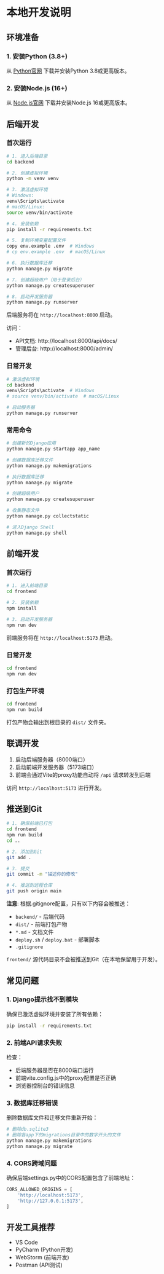 # 本地开发说明

## 环境准备

### 1. 安装Python (3.8+)

从 [Python官网](https://www.python.org/downloads/) 下载并安装Python 3.8或更高版本。

### 2. 安装Node.js (16+)

从 [Node.js官网](https://nodejs.org/) 下载并安装Node.js 16或更高版本。

## 后端开发

### 首次运行

```bash
# 1. 进入后端目录
cd backend

# 2. 创建虚拟环境
python -m venv venv

# 3. 激活虚拟环境
# Windows:
venv\Scripts\activate
# macOS/Linux:
source venv/bin/activate

# 4. 安装依赖
pip install -r requirements.txt

# 5. 复制环境变量配置文件
copy env.example .env  # Windows
# cp env.example .env  # macOS/Linux

# 6. 执行数据库迁移
python manage.py migrate

# 7. 创建超级用户（用于登录后台）
python manage.py createsuperuser

# 8. 启动开发服务器
python manage.py runserver
```

后端服务将在 `http://localhost:8000` 启动。

访问：
- API文档: http://localhost:8000/api/docs/
- 管理后台: http://localhost:8000/admin/

### 日常开发

```bash
# 激活虚拟环境
cd backend
venv\Scripts\activate  # Windows
# source venv/bin/activate  # macOS/Linux

# 启动服务器
python manage.py runserver
```

### 常用命令

```bash
# 创建新的Django应用
python manage.py startapp app_name

# 创建数据库迁移文件
python manage.py makemigrations

# 执行数据库迁移
python manage.py migrate

# 创建超级用户
python manage.py createsuperuser

# 收集静态文件
python manage.py collectstatic

# 进入Django Shell
python manage.py shell
```

## 前端开发

### 首次运行

```bash
# 1. 进入前端目录
cd frontend

# 2. 安装依赖
npm install

# 3. 启动开发服务器
npm run dev
```

前端服务将在 `http://localhost:5173` 启动。

### 日常开发

```bash
cd frontend
npm run dev
```

### 打包生产环境

```bash
cd frontend
npm run build
```

打包产物会输出到根目录的 `dist/` 文件夹。

## 联调开发

1. 启动后端服务器（8000端口）
2. 启动前端开发服务器（5173端口）
3. 前端会通过Vite的proxy功能自动将 `/api` 请求转发到后端

访问 `http://localhost:5173` 进行开发。

## 推送到Git

```bash
# 1. 确保前端已打包
cd frontend
npm run build
cd ..

# 2. 添加到Git
git add .

# 3. 提交
git commit -m "描述你的修改"

# 4. 推送到远程仓库
git push origin main
```

**注意**: 根据.gitignore配置，只有以下内容会被推送：
- `backend/` - 后端代码
- `dist/` - 前端打包产物
- `*.md` - 文档文件
- `deploy.sh` / `deploy.bat` - 部署脚本
- `.gitignore`

`frontend/` 源代码目录不会被推送到Git（在本地保留用于开发）。

## 常见问题

### 1. Django提示找不到模块

确保已激活虚拟环境并安装了所有依赖：
```bash
pip install -r requirements.txt
```

### 2. 前端API请求失败

检查：
- 后端服务器是否在8000端口运行
- 前端vite.config.js中的proxy配置是否正确
- 浏览器控制台的错误信息

### 3. 数据库迁移错误

删除数据库文件和迁移文件重新开始：
```bash
# 删除db.sqlite3
# 删除各app下的migrations目录中的数字开头的文件
python manage.py makemigrations
python manage.py migrate
```

### 4. CORS跨域问题

确保后端settings.py中的CORS配置包含了前端地址：
```python
CORS_ALLOWED_ORIGINS = [
    'http://localhost:5173',
    'http://127.0.0.1:5173',
]
```

## 开发工具推荐

- VS Code
- PyCharm (Python开发)
- WebStorm (前端开发)
- Postman (API测试)


